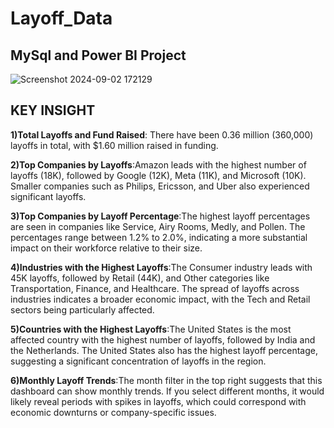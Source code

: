 # Layoff_Data
## MySql and Power BI Project  

![Screenshot 2024-09-02 172129](https://github.com/user-attachments/assets/1d0a8563-ae5a-4f13-9cad-2c76cc27217d)    

## KEY INSIGHT  


**1)Total Layoffs and Fund Raised**: There have been 0.36 million (360,000) layoffs in total, with $1.60 million raised in funding.  

**2)Top Companies by Layoffs**:Amazon leads with the highest number of layoffs (18K), followed by Google (12K), Meta (11K), and Microsoft (10K).
Smaller companies such as Philips, Ericsson, and Uber also experienced significant layoffs.  

**3)Top Companies by Layoff Percentage**:The highest layoff percentages are seen in companies like Service, Airy Rooms, Medly, and Pollen.
The percentages range between 1.2% to 2.0%, indicating a more substantial impact on their workforce relative to their size.  

**4)Industries with the Highest Layoffs**:The Consumer industry leads with 45K layoffs, followed by Retail (44K), and Other categories like Transportation, Finance, and Healthcare.
The spread of layoffs across industries indicates a broader economic impact, with the Tech and Retail sectors being particularly affected.  

**5)Countries with the Highest Layoffs**:The United States is the most affected country with the highest number of layoffs, followed by India and the Netherlands.
The United States also has the highest layoff percentage, suggesting a significant concentration of layoffs in the region.  

**6)Monthly Layoff Trends**:The month filter in the top right suggests that this dashboard can show monthly trends. If you select different months, it would likely reveal periods with spikes in layoffs, which could correspond with economic downturns or company-specific issues.

